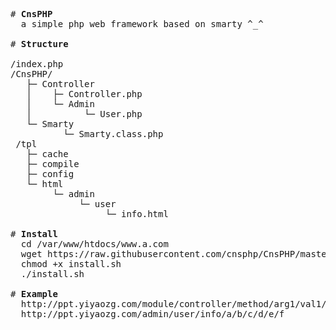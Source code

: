 <pre>
# <b>CnsPHP</b>
  a simple php web framework based on smarty ^_^

# <b>Structure</b>

/index.php
/CnsPHP/
   ├─ Controller
   │    ├─ Controller.php
   │    └─ Admin
   │          └─ User.php
   └─ Smarty
          └─ Smarty.class.php
 /tpl
   ├─ cache
   ├─ compile
   ├─ config
   └─ html
        └─ admin
             └─ user
                  └─ info.html							

# <b>Install</b>  
  cd /var/www/htdocs/www.a.com 
  wget https://raw.githubusercontent.com/cnsphp/CnsPHP/master/install.sh
  chmod +x install.sh
  ./install.sh

# <b>Example</b>							
  http://ppt.yiyaozg.com/module/controller/method/arg1/val1/arg2/val2/arg3/val3
  http://ppt.yiyaozg.com/admin/user/info/a/b/c/d/e/f
</pre>
